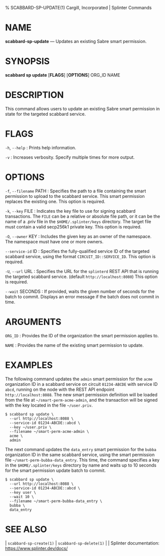 % SCABBARD-SP-UPDATE(1) Cargill, Incorporated | Splinter Commands
<!--
  Copyright 2018-2020 Cargill Incorporated
  Licensed under Creative Commons Attribution 4.0 International License
  https://creativecommons.org/licenses/by/4.0/
-->

NAME
====

**scabbard-sp-update** — Updates an existing Sabre smart permission.

SYNOPSIS
========

**scabbard sp update** \[**FLAGS**\] \[**OPTIONS**\] ORG_ID NAME

DESCRIPTION
===========
This command allows users to update an existing Sabre smart permission in state
for the targeted scabbard service.

FLAGS
=====
`-h`, `--help`
: Prints help information.

`-v`
: Increases verbosity. Specify multiple times for more output.

OPTIONS
=======
`-f`, `--filename` PATH
: Specifies the path to a file containing the smart permission to upload to the
  scabbard service. This smart permission replaces the existing one. This option
  is required.

`-k`, `--key` FILE
: Indicates the key file to use for signing scabbard transactions. The `FILE`
  can be a relative or absolute file path, or it can be the name of a .priv file
  in the `$HOME/.splinter/keys` directory. The target file must contain a valid
  secp256k1 private key. This option is required.

`-O`, `--owner` KEY
: Includes the given key as an owner of the namespace. The namespace must have
  one or more owners.

`--service-id` ID
: Specifies the fully-qualified service ID of the targeted scabbard service,
  using the format `CIRCUIT_ID::SERVICE_ID`. This option is required.

`-U`, `--url` URL
: Specifies the URL for the `splinterd` REST API that is running the targeted
  scabbard service. (default `http://localhost:8080`) This option is required.

`--wait` SECONDS
: If provided, waits the given number of seconds for the batch to commit.
  Displays an error message if the batch does not commit in time.

ARGUMENTS
=========
`ORG_ID`
: Provides the ID of the organization the smart permission applies to.

`NAME`
: Provides the name of the existing smart permission to update.

EXAMPLES
========
The following command updates the `admin` smart permission for the `acme`
organization ID in a scabbard service on circuit `01234-ABCDE` with service ID
`abcd`, running on the node with the REST API endpoint `http://localhost:8088`.
The new smart permission definition will be loaded from the file at
`~/smart-perm-acme-admin`, and the transaction will be signed with the key
located in the file `~/user.priv`.

```
$ scabbard sp update \
  --url http://localhost:8088 \
  --service-id 01234-ABCDE::abcd \
  --key ~/user.priv \
  --filename ~/smart-perm-acme-admin \
  acme \
  admin
```

The next command updates the `data_entry` smart permission for the `bubba`
organization ID in the same scabbard service, using the smart permission file
`~/smart-perm-bubba-data_entry`. This time, the command specifies a key in the
`$HOME/.splinter/keys` directory by name and waits up to 10 seconds for the
smart permission update batch to commit.

```
$ scabbard sp update \
  --url http://localhost:8088 \
  --service-id 01234-ABCDE::abcd \
  --key user \
  --wait 10 \
  --filename ~/smart-perm-bubba-data_entry \
  bubba \
  data_entry
```

SEE ALSO
========
| `scabbard-sp-create(1)`
| `scabbard-sp-delete(1)`
|
| Splinter documentation: https://www.splinter.dev/docs/
